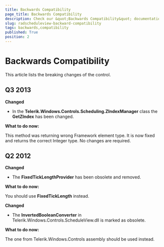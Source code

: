 ```yaml
---
title: Backwards Compatibility
page_title: Backwards Compatibility
description: Check our &quot;Backwards Compatibility&quot; documentation article for the RadScheduleView {{ site.framework_name }} control.
slug: radscheduleview-backward-compatibility
tags: backwards,compatibility
published: True
position: 2
---
```


# Backwards Compatibility


This article lists the breaking changes of the control.

## Q3 2013

__Changed__

* In the __Telerik.Windows.Controls.Scheduling.ZIndexManager__ class the __GetZIndex__ has been changed.                        

__What to do now:__

This method was returning wrong Framework element type. It is now fixed and returns the correct Integer type. No changes are required.                

## Q2 2012

__Changed__

* The __FixedTickLengthProvider__ has been obsolete and removed.                        

__What to do now:__

You should use __FixedTickLength__ instead.                

__Changed__

* The __InvertedBooleanConverter__ in Telerik.Windows.Controls.ScheduleView.dll is marked as obsolete.                        

__What to do now:__

The one from Telerik.Windows.Controls assembly should be used instead.